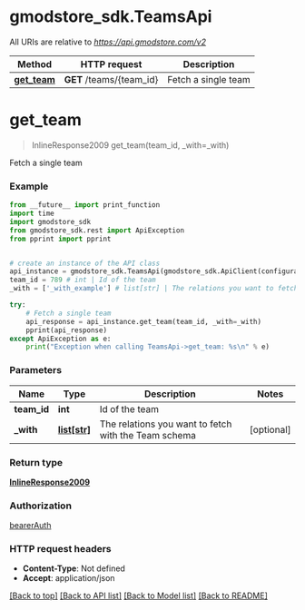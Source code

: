 # gmodstore_sdk.TeamsApi

All URIs are relative to *https://api.gmodstore.com/v2*

Method | HTTP request | Description
------------- | ------------- | -------------
[**get_team**](TeamsApi.md#get_team) | **GET** /teams/{team_id} | Fetch a single team

# **get_team**
> InlineResponse2009 get_team(team_id, _with=_with)

Fetch a single team

### Example
```python
from __future__ import print_function
import time
import gmodstore_sdk
from gmodstore_sdk.rest import ApiException
from pprint import pprint


# create an instance of the API class
api_instance = gmodstore_sdk.TeamsApi(gmodstore_sdk.ApiClient(configuration))
team_id = 789 # int | Id of the team
_with = ['_with_example'] # list[str] | The relations you want to fetch with the Team schema (optional)

try:
    # Fetch a single team
    api_response = api_instance.get_team(team_id, _with=_with)
    pprint(api_response)
except ApiException as e:
    print("Exception when calling TeamsApi->get_team: %s\n" % e)
```

### Parameters

Name | Type | Description  | Notes
------------- | ------------- | ------------- | -------------
 **team_id** | **int**| Id of the team | 
 **_with** | [**list[str]**](str.md)| The relations you want to fetch with the Team schema | [optional] 

### Return type

[**InlineResponse2009**](InlineResponse2009.md)

### Authorization

[bearerAuth](../README.md#bearerAuth)

### HTTP request headers

 - **Content-Type**: Not defined
 - **Accept**: application/json

[[Back to top]](#) [[Back to API list]](../README.md#documentation-for-api-endpoints) [[Back to Model list]](../README.md#documentation-for-models) [[Back to README]](../README.md)

